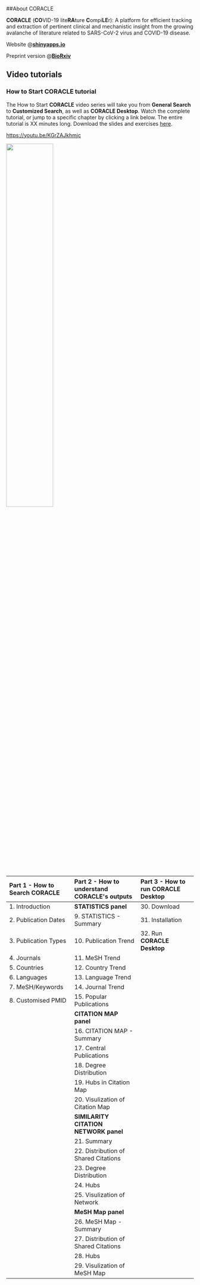 



##About CORACLE

**CORACLE** (**CO**VID-19 lite**RA**ture **C**ompi**LE**r): A platform for efficient tracking and extraction of pertinent clinical and mechanistic insight from the growing avalanche of literature related to SARS-CoV-2 virus and COVID-19 disease.

Website @[**shinyapps.io**](https://datahub.shinyapps.io/CORACLE/)

Preprint version @[**BioRxiv**]()

## Video tutorials

### How to Start CORACLE tutorial

The How to Start **CORACLE** video series will take you from **General Search** to **Customized Search**, as well as **CORACLE Desktop**. Watch the complete tutorial, or jump to a specific chapter by clicking a link below. The entire tutorial is XX minutes long. Download the slides and exercises [here](https://github.com/clisweden/coracle_shiny/tree/master/tutorials).

https://youtu.be/KGrZAJkhmjc

[<img src="https://img.youtube.com/vi/KGrZAJkhmjc/hqdefault.jpg" width="50%">](https://youtu.be/KGrZAJkhmjc)



| Part 1 - How to Search CORACLE | Part 2 - How to understand CORACLE's outputs | Part 3 - How to run CORACLE Desktop |
| :----------------------------- | :------------------------------------------- | :---------------------------------- |
| 1. Introduction                | **STATISTICS panel**                         | 30. Download                        |
| 2. Publication Dates           | 9. STATISTICS - Summary                      | 31. Installation                    |
| 3. Publication Types           | 10. Publication Trend                        | 32. Run **CORACLE Desktop**         |
| 4. Journals                    | 11. MeSH Trend                               |                                     |
| 5. Countries                   | 12. Country Trend                            |                                     |
| 6. Languages                   | 13. Language Trend                           |                                     |
| 7. MeSH/Keywords               | 14. Journal Trend                            |                                     |
| 8. Customised PMID             | 15. Popular Publications                     |                                     |
|                                | **CITATION MAP panel**                       |                                     |
|                                | 16. CITATION MAP - Summary                   |                                     |
|                                | 17. Central Publications                     |                                     |
|                                | 18. Degree Distribution                      |                                     |
|                                | 19. Hubs in Citation Map                     |                                     |
|                                | 20. Visulization of Citation Map             |                                     |
|                                | **SIMILARITY CITATION NETWORK panel**        |                                     |
|                                | 21. Summary                                  |                                     |
|                                | 22. Distribution of Shared Citations         |                                     |
|                                | 23. Degree Distribution                      |                                     |
|                                | 24. Hubs                                     |                                     |
|                                | 25. Visulization of Network                  |                                     |
|                                | **MeSH Map panel**                           |                                     |
|                                | 26. MeSH Map - Summary                       |                                     |
|                                | 27. Distribution of Shared Citations         |                                     |
|                                | 28. Hubs                                     |                                     |
|                                | 29. Visulization of MeSH Map                 |                                     |





